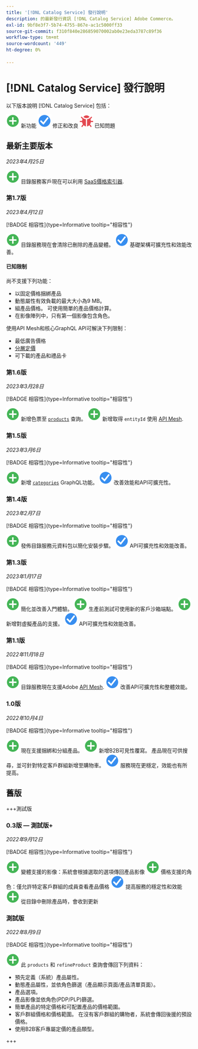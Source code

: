 ```yaml
---
title: '[!DNL Catalog Service] 發行說明'
description: 的最新發行資訊 [!DNL Catalog Service] Adobe Commerce。
exl-id: 9bf8e3f7-5b74-4755-867e-ac1c5000ff33
source-git-commit: f310f840e286859070002ab0e23eda3787c89f36
workflow-type: tm+mt
source-wordcount: '449'
ht-degree: 0%

---
```


# [!DNL Catalog Service] 發行說明

以下版本說明 [!DNL Catalog Service] 包括：

![新增](../assets/new.svg) 新功能
![修正](../assets/fix.svg) 修正和改良
![錯誤](../assets/bug.svg) 已知問題

## 最新主要版本

_2023年4月25日_

![新增](../assets/new.svg) 目錄服務客戶現在可以利用 [SaaS價格索引器](../price-index/index.md).

### 第1.7版

_2023年4月12日_

[!BADGE 相容性]{type=Informative tooltip="相容性"}

![新增](../assets/new.svg) 目錄服務現在會清除已刪除的產品變體。
![修正](../assets/fix.svg) 基礎架構可擴充性和效能改善。

#### 已知限制

尚不支援下列功能：

* 以固定價格捆綁產品
* 動態屬性有效負載的最大大小為9 MB。
* 組產品價格。 可使用簡單的產品價格計算。
* 在影像陣列中，只有第一個影像包含角色。

使用API Mesh和核心GraphQL API可解決下列限制：

* 最低廣告價格
* [分層定價](mesh.md)
* 可下載的產品和禮品卡

### 第1.6版

_2023年3月28日_

[!BADGE 相容性]{type=Informative tooltip="相容性"}

![新增](../assets/new.svg) 新增色票至 [`products`](https://developer.adobe.com/commerce/webapi/graphql/schema/catalog-service/queries/products/) 查詢。
![新增](../assets/new.svg) 新增取得 `entityId` 使用 [API Mesh](mesh.md).

### 第1.5版

_2023年3月6日_

[!BADGE 相容性]{type=Informative tooltip="相容性"}

![新增](../assets/new.svg) 新增 [`categories`](https://developer.adobe.com/commerce/webapi/graphql/schema/catalog-service/queries/categories/) GraphQL功能。
![修正](../assets/fix.svg) 改善效能和API可擴充性。

### 第1.4版

_2023年2月7日_

[!BADGE 相容性]{type=Informative tooltip="相容性"}

![新增](../assets/new.svg) 發佈目錄服務元資料包以簡化安裝步驟。
![修正](../assets/fix.svg) API可擴充性和效能改善。

### 第1.3版

_2023年1月17日_

[!BADGE 相容性]{type=Informative tooltip="相容性"}

![新增](../assets/new.svg) 簡化並改善入門體驗。
![新增](../assets/new.svg) 生產前測試可使用新的客戶沙箱端點。
![新增](../assets/new.svg) 新增對虛擬產品的支援。
![修正](../assets/fix.svg) API可擴充性和效能改善。

### 第1.1版

_2022年11月18日_

[!BADGE 相容性]{type=Informative tooltip="相容性"}

![新增](../assets/new.svg) 目錄服務現在支援Adobe [API Mesh](https://developer.adobe.com/graphql-mesh-gateway/).
![修正](../assets/fix.svg) 改善API可擴充性和整體效能。

### 1.0版

_2022年10月4日_

[!BADGE 相容性]{type=Informative tooltip="相容性"}

![新增](../assets/new.svg) 現在支援捆綁和分組產品。
![新增](../assets/new.svg) 新增B2B可見性覆寫。 產品現在可供搜尋，並可針對特定客戶群組新增至購物車。
![修正](../assets/fix.svg) 服務現在更穩定，效能也有所提高。

## 舊版

+++測試版

### 0.3版 — 測試版+

_2022年9月12日_

[!BADGE 相容性]{type=Informative tooltip="相容性"}

![新增](../assets/new.svg) 變體支援的影像：系統會根據選取的選項傳回產品影像
![新增](../assets/new.svg) 價格支援的角色：僅允許特定客戶群組的成員查看產品價格
![修正](../assets/fix.svg) 提高服務的穩定性和效能
![新增](../assets/new.svg) 從目錄中刪除產品時，會收到更新

### 測試版

_2022年8月9日_

[!BADGE 相容性]{type=Informative tooltip="相容性"}

![新增](../assets/new.svg) 此 `products` 和 `refineProduct` 查詢會傳回下列資料：

* 預先定義（系統）產品屬性。
* 動態產品屬性，並依角色篩選（產品顯示頁面/產品清單頁面）。
* 產品選項。
* 產品影像並依角色(PDP/PLP)篩選。
* 簡單產品的特定價格和可配置產品的價格範圍。
* 客戶群組價格和價格範圍。 在沒有客戶群組的購物者，系統會傳回後援的預設價格。
* 使用B2B客戶專屬定價的產品類型。

+++
